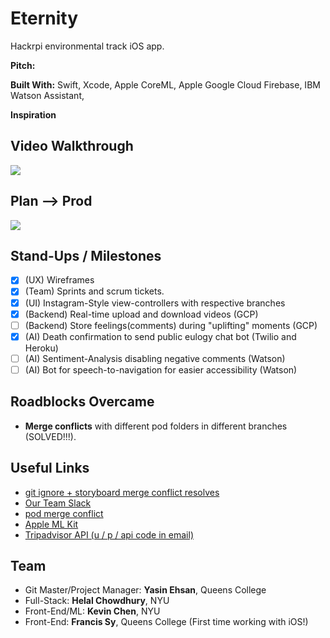 # Eternity
Hackrpi environmental track iOS app.

**Pitch:**

**Built With:** Swift, Xcode, Apple CoreML, Apple  Google Cloud Firebase, IBM Watson Assistant,

**Inspiration**


## Video Walkthrough
![](p3.gif)



## Plan --> Prod
![](p3.gif)

## Stand-Ups / Milestones
- [x] (UX) Wireframes
- [x] (Team) Sprints and scrum tickets.
- [x] (UI) Instagram-Style view-controllers with respective branches
- [x] (Backend) Real-time upload and download videos (GCP)
- [ ] (Backend) Store feelings(comments) during "uplifting" moments (GCP)
- [x] (AI) Death confirmation to send public eulogy chat bot (Twilio and Heroku)
- [ ] (AI) Sentiment-Analysis disabling negative comments (Watson)
- [ ] (AI) Bot for speech-to-navigation for easier accessibility (Watson)

## Roadblocks Overcame
- **Merge conflicts** with different pod folders in different branches (SOLVED!!!).

## Useful Links
- [git ignore + storyboard merge conflict resolves](https://guides.codepath.com/ios/Using-Git-with-Terminal)
- [Our Team Slack](https://hackrpi2019.slack.com/messages/GGYN866Q0/)
- [pod merge conflict](https://medium.com/@amlcurran/how-to-deal-with-conflicts-in-pod-folders-2eb9fa20f465)
- [Apple ML Kit](https://www.youtube.com/watch?v=p6GA8ODlnX0)
- [Tripadvisor API (u / p / api code in email)](https://developer-tripadvisor.com/partner/json-api/)


## Team
- Git Master/Project Manager: **Yasin Ehsan**, Queens College
- Full-Stack: **Helal Chowdhury**, NYU
- Front-End/ML: **Kevin Chen**, NYU
- Front-End: **Francis Sy**, Queens College (First time working with iOS!)

